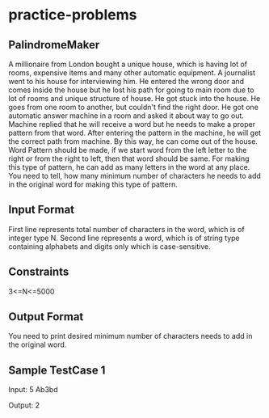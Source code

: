 # practice-problems

## PalindromeMaker

A millionaire from London bought a unique house, which is having lot of rooms, expensive items and many other automatic equipment. A journalist went to his house for interviewing him. He entered the wrong door and comes inside the house but he lost his path for going to main room due to lot of rooms and unique structure of house. He got stuck into the house. He goes from one room to another, but couldn't find the right door. He got one automatic answer machine in a room and asked it about way to go out. Machine replied that he will receive a word but he needs to make a proper pattern from that word. After entering the pattern in the machine, he will get the correct path from machine. By this way, he can come out of the house. Word Pattern should be made, if we start word from the left letter to the right or from the right to left, then that word should be same. For making this type of pattern, he can add as many letters in the word at any place.
You need to tell, how many minimum number of characters he needs to add in the original word for making this type of pattern.

## Input Format ##
First line  represents total number of characters in the word, which is of integer type N.
Second line represents a word, which is of string type containing alphabets and digits only which is case-sensitive.

## Constraints ##
3<=N<=5000

## Output Format ##
You need to print desired minimum number of characters needs to add in the original word.

## Sample TestCase 1 ##
Input:
5
Ab3bd

Output:
2
